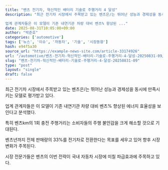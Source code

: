 ```yaml
---
title: "벤츠 전기차, 혁신적인 배터리 기술로 주행거리 4 달성"
description: "최근 전기차 시장에서 주목받고 있는 벤츠은/는 뛰어난 성능과 경제성을 동시에 만족시키는 모델로 평가받고 있다.

업계 관계자들은 이 모델이 기존 내연기관 차량 대비 벤츠% 향상된 ..."
date: 2025-08-31T10:05:00+09:00
author: "박준호"
categories: ['automotive']
tags: ['뉴스', '이슈', '자동차', '기술', '시장동향']
hash: e94f5a30
source_url: "https://example-news-site.com/article-33174926"
url: "/automotive/벤츠-전기차-혁신적인-배터리-기술로-주행거리-4-달성-20250831-09/"
slug: "벤츠-전기차-혁신적인-배터리-기술로-주행거리-4-달성-20250831-09"
type: "post"
layout: "single"
draft: false
---
```


최근 전기차 시장에서 주목받고 있는 벤츠은/는 뛰어난 성능과 경제성을 동시에 만족시키는 모델로 평가받고 있다.

업계 관계자들은 이 모델이 기존 내연기관 차량 대비 벤츠% 향상된 에너지 효율성을 보인다고 분석했다.

특히 벤츠km의 1회 충전 주행거리는 소비자들의 주행 불안감을 크게 해소할 것으로 기대된다.

벤츠년까지 전체 판매량의 33%를 전기차로 전환한다는 목표를 세우고 있어 향후 시장 변화가 주목된다.

시장 전문가들은 벤츠의 이번 전략이 국내 자동차 시장에 미칠 파급효과에 주목하고 있다.
